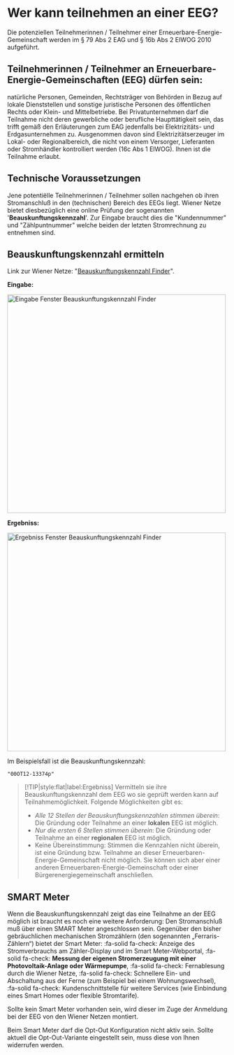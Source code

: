 # Wer kann teilnehmen an einer EEG?

Die potenziellen Teilnehmerinnen / Teilnehmer einer Erneuerbare-Energie-Gemeinschaft werden im § 79 Abs 2 EAG und § 16b Abs 2 ElWOG 2010 aufgeführt.

## Teilnehmerinnen / Teilnehmer an Erneuerbare-Energie-Gemeinschaften (EEG) dürfen sein:

natürliche Personen, Gemeinden, Rechtsträger von Behörden in Bezug auf lokale Dienststellen und sonstige juristische Personen des öffentlichen Rechts oder Klein- und Mittelbetriebe. Bei Privatunternehmen darf die Teilnahme nicht deren gewerbliche oder berufliche Haupttätigkeit sein, das trifft gemäß den Erläuterungen zum EAG jedenfalls bei Elektrizitäts- und Erdgasunternehmen zu. Ausgenommen davon sind Elektrizitätserzeuger im Lokal- oder Regionalbereich, die nicht von einem Versorger, Lieferanten oder Stromhändler kontrolliert werden (16c Abs 1 ElWOG). Ihnen ist die Teilnahme erlaubt.

## Technische Voraussetzungen

Jene potentiëlle Teilnehmerinnen / Teilnehmer sollen nachgehen ob ihren Stromanschluß in den (technischen) Bereich des EEGs liegt. Wiener Netze bietet diesbezüglich eine online Prüfung der sogenannten '**Beauskunftungskennzahl**'. Zur Eingabe braucht dies die "Kundennummer" und "Zählpuntnummer" welche beiden der letzten Stromrechnung zu entnehmen sind.

## Beauskunftungskennzahl ermitteln

Link zur Wiener Netze: "[Beauskunftungskennzahl Finder](https://www.wienernetze.at/beauskunftungskennzahl-abfragen)".

**Eingabe:**

<img width="500" src="./_media/BeauskunftungskennzahlInput.avif" alt="Eingabe Fenster Beauskunftungskennzahl Finder">

**Ergebniss:**

<img width="500" src="./_media/BeauskunftungskennzahlOutput.avif" alt="Ergebniss Fenster Beauskunftungskennzahl Finder">

Im Beispielsfall ist die Beauskunftungskennzahl:

```"00OT12-13374p"```

> [!TIP|style:flat|label:Ergebniss]
> Vermitteln sie ihre Beauskunftungskennzahl dem EEG wo sie geprüft werden kann auf Teilnahmemöglichkeit. Folgende Möglichkeiten gibt es:
> - _Alle 12 Stellen der Beauskunftungskennzahlen stimmen überein_: Die Gründung oder Teilnahme an einer **lokalen** EEG ist möglich.
> - _Nur die ersten 6 Stellen stimmen überein_: Die Gründung oder Teilnahme an einer **regionalen** EEG ist möglich.
> - Keine Übereinstimmung: Stimmen die Kennzahlen nicht überein, ist eine Gründung bzw. Teilnahme an dieser Erneuerbaren-Energie-Gemeinschaft nicht möglich. Sie können sich aber einer anderen Erneuerbaren-Energie-Gemeinschaft oder einer Bürgerenergiegemeinschaft anschließen.

## SMART Meter

Wenn die Beauskunftungskennzahl zeigt das eine Teilnahme an der EEG möglich ist braucht es noch eine weitere Anforderung: Den Stromanschluß muß über einen SMART Meter angeschlossen sein. Gegenüber den bisher gebräuchlichen mechanischen Stromzählern (den sogenannten „Ferraris-Zählern“) bietet der Smart Meter: :fa-solid fa-check: Anzeige des Stromverbrauchs am Zähler-Display und im Smart Meter-Webportal, :fa-solid fa-check: **Messung der eigenen Stromerzeugung mit einer Photovoltaik-Anlage oder Wärmepumpe**, :fa-solid fa-check: Fernablesung durch die Wiener Netze, :fa-solid fa-check: Schnellere Ein- und Abschaltung aus der Ferne (zum Beispiel bei einem Wohnungswechsel), :fa-solid fa-check: Kundenschnittstelle für weitere Services (wie Einbindung eines Smart Homes oder flexible Stromtarife).

Sollte kein Smart Meter vorhanden sein, wird dieser im Zuge der Anmeldung bei der EEG von den Wiener Netzen montiert.

Beim Smart Meter darf die Opt-Out Konfiguration nicht aktiv sein. Sollte aktuell die Opt-Out-Variante eingestellt sein, muss diese von Ihnen widerrufen werden.